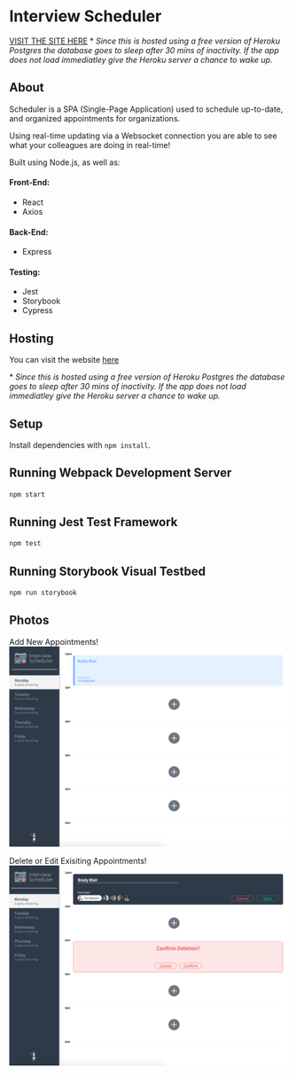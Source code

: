 # Interview Scheduler

[VISIT THE SITE HERE](https://scheduler-babs.netlify.app/)
\* _Since this is hosted using a free version of Heroku Postgres the database goes to sleep after 30 mins of inactivity. If the app does not load immediatley give the Heroku server a chance to wake up._

## About

Scheduler is a SPA (Single-Page Application) used to schedule up-to-date, and organized appointments for organizations.

Using real-time updating via a Websocket connection you are able to see what your colleagues are doing in real-time!

Built using Node.js, as well as:

#### Front-End:

- React
- Axios

#### Back-End:

- Express

#### Testing:

- Jest
- Storybook
- Cypress

## Hosting

You can visit the website [here](https://scheduler-babs.netlify.app/)

\* _Since this is hosted using a free version of Heroku Postgres the database goes to sleep after 30 mins of inactivity. If the app does not load immediatley give the Heroku server a chance to wake up._

## Setup

Install dependencies with `npm install`.

## Running Webpack Development Server

```sh
npm start
```

## Running Jest Test Framework

```sh
npm test
```

## Running Storybook Visual Testbed

```sh
npm run storybook
```

## Photos

Add New Appointments!
!["Add New Appointments!"](https://github.com/babs20/scheduler/blob/master/docs/new-appt.png)

Delete or Edit Exisiting Appointments!
!["Delete or Edit Exisiting Appointments!"](https://github.com/babs20/scheduler/blob/master/docs/delete-edit.png)
